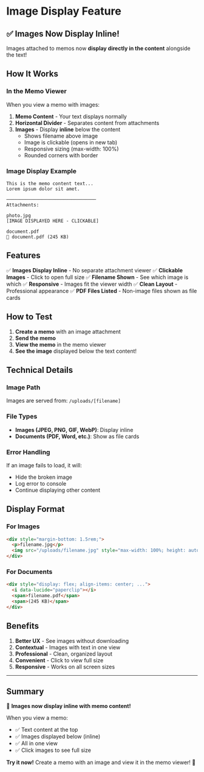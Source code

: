 # Image Display Feature

## ✅ Images Now Display Inline!

Images attached to memos now **display directly in the content** alongside the text!

## How It Works

### In the Memo Viewer

When you view a memo with images:

1. **Memo Content** - Your text displays normally
2. **Horizontal Divider** - Separates content from attachments
3. **Images** - Display **inline** below the content
   - Shows filename above image
   - Image is clickable (opens in new tab)
   - Responsive sizing (max-width: 100%)
   - Rounded corners with border

### Image Display Example

```
This is the memo content text...
Lorem ipsum dolor sit amet.

─────────────────────────────────
Attachments:

photo.jpg
[IMAGE DISPLAYED HERE - CLICKABLE]

document.pdf
📎 document.pdf (245 KB)
```

## Features

✅ **Images Display Inline** - No separate attachment viewer
✅ **Clickable Images** - Click to open full size
✅ **Filename Shown** - See which image is which
✅ **Responsive** - Images fit the viewer width
✅ **Clean Layout** - Professional appearance
✅ **PDF Files Listed** - Non-image files shown as file cards

## How to Test

1. **Create a memo** with an image attachment
2. **Send the memo**
3. **View the memo** in the memo viewer
4. **See the image** displayed below the text content!

## Technical Details

### Image Path

Images are served from: `/uploads/[filename]`

### File Types

- **Images (JPEG, PNG, GIF, WebP)**: Display inline
- **Documents (PDF, Word, etc.)**: Show as file cards

### Error Handling

If an image fails to load, it will:

- Hide the broken image
- Log error to console
- Continue displaying other content

## Display Format

### For Images

```html
<div style="margin-bottom: 1.5rem;">
  <p>filename.jpg</p>
  <img src="/uploads/filename.jpg" style="max-width: 100%; height: auto; ..." />
</div>
```

### For Documents

```html
<div style="display: flex; align-items: center; ...">
  <i data-lucide="paperclip"></i>
  <span>filename.pdf</span>
  <span>(245 KB)</span>
</div>
```

## Benefits

1. **Better UX** - See images without downloading
2. **Contextual** - Images with text in one view
3. **Professional** - Clean, organized layout
4. **Convenient** - Click to view full size
5. **Responsive** - Works on all screen sizes

---

## Summary

🎉 **Images now display inline with memo content!**

When you view a memo:

- ✅ Text content at the top
- ✅ Images displayed below (inline)
- ✅ All in one view
- ✅ Click images to see full size

**Try it now!** Create a memo with an image and view it in the memo viewer! 📸
